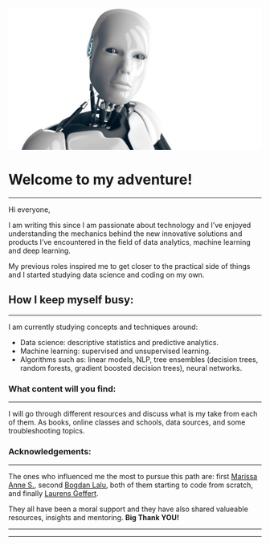 ![# Welcome to my adventure](/images/robot.jpg)


# Welcome to my adventure!
----------------------------

Hi everyone, 

I am writing this since I am passionate about technology and I’ve enjoyed understanding the mechanics behind the new innovative solutions and products I’ve encountered in the field of data analytics, machine learning and deep learning. 

My previous roles inspired me to get closer to the practical side of things and I started studying data science and coding on my own.


## How I keep myself busy:
----------------------------

I am currently studying concepts and techniques around: 
* Data science: descriptive statistics and predictive analytics.
* Machine learning: supervised and unsupervised learning.
* Algorithms such as: linear models, NLP, tree ensembles (decision trees, random forests, gradient boosted decision trees), neural networks.


### What content will you find:
----------------------------

I will go through different resources and discuss what is my take from each of them. 
As books, online classes and schools, data sources, and some troubleshooting topics. 



### Acknowledgements: 
----------------------------

The ones who influenced me the most to pursue this path are: first [Marissa Anne S.](https://www.linkedin.com/in/marissasimons/), second [Bogdan Lalu](https://www.linkedin.com/in/bogdanlalu/), both of them starting to code from scratch, and finally [Laurens Geffert](https://janlauge.github.io). 

They all have been a moral support and they have also shared valueable resources, insights and mentoring. 
**Big Thank YOU!** 

----------------------------
----------------------------
